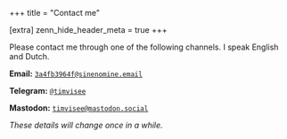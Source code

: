 +++
title = "Contact me"

[extra]
zenn_hide_header_meta = true
+++

Please contact me through one of the following channels. I speak English and Dutch.

**Email:** [`3a4fb3964f@sinenomine.email`][mailto]

**Telegram:** [`@timvisee`][telegram]

**Mastodon:** [`timvisee@mastodon.social`][mastodon]

_These details will change once in a while._

[mailto]: mailto:3a4fb3964f@sinenomine.email
[mastodon]: https://mastodon.social/@timvisee
[telegram]: https://t.me/timvisee

